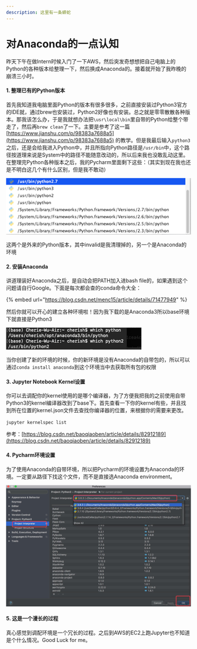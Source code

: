 ```yaml
---
description: 这里有一条蟒蛇
---
```


# 对Anaconda的一点认知

昨天下午在做Intern时候入门了一下AWS，然后突发奇想想把自己电脑上的Python的各种版本给整理一下，然后换成Anaconda的。接着就开始了我昨晚的崩溃三小时。

#### 1. 整理已有的Python版本

首先我知道我电脑里面Python的版本有很多很多，之前直接安装过Python3官方的IDE就，通过brew也安装过，Python2好像也有安装。总之就是零零散散各种版本。那我该怎么办，于是我就想办法把`\usr\local\bin`里自带的Python给整个带走了，然后再`brew clean`了一下。主要是参考了这一篇 [https://www.jianshu.com/p/98383a7688a5](https://www.jianshu.com/p/98383a7688a5) 的教学。但是我最后输入`python3`之后，还是会给我进入Python中，并且所指向Python路径是`/usr/bin`中，这个路径按道理来说是System中的路径不能随意改动的，所以后来我也没敢乱动这里。在整理完Python各种版本之后，我的Pycharm里面剩下这些：（其实到现在我也还是不明白这几个有什么区别，但是我不敢动）

![](../.gitbook/assets/image%20%284%29.png)

这两个是外来的Python版本，其中invalid是我清理掉的，另一个是Anaconda的环境

#### 2. 安装Anaconda

讲道理装好Anaconda之后，是自动会把PATH加入进bash file的，如果遇到这个问题请自行Google。下面是每次都会查的conda命令大全：

{% embed url="https://blog.csdn.net/menc15/article/details/71477949" %}

然后你就可以开心的建立各种环境啦！因为我下载的是Anaconda3所以base环境下就直接是Python3

![](../.gitbook/assets/image%20%283%29.png)

当你创建了新的环境的时候，你的新环境是没有Anaconda的自带包的，所以可以通过`conda install anaconda`到这个环境当中去获取所有包的权限

#### 3. Jupyter Notebook Kernel设置

你可以去调配你的kernel使用的是哪个编译器，为了方便我把我的之前使用自带Python3的kernel编译器改到了base下。首先查看一下你的kernel有些，并且找到所在位置的kernel.json文件去查找你编译器的位置，来根据你的需要来更改。

`jupyter kernelspec list`

参考：[https://blog.csdn.net/baoqiaoben/article/details/82912189](https://blog.csdn.net/baoqiaoben/article/details/82912189)

#### 4. Pycharm环境设置

为了使用Anaconda的自带环境，所以把Pycharm的环境设置为Anaconda的环境。一定要从路径下找这个文件，而不是直接选Anaconda environment。

![](../.gitbook/assets/image%20%2812%29.png)

#### 5. 这是一个漫长的过程

真心感觉到调配环境是一个冗长的过程。之后到AWS的EC2上跑Jupyter也不知道是个什么情况。Good Luck for me。

